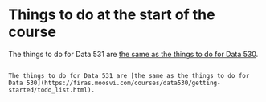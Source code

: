 Things to do at the start of the course
=======================

The things to do for Data 531 are [the same as the things to do for Data 530](https://firas.moosvi.com/courses/data530/getting-started/todo_list.html).

```{dropdown} <h3>Before the first class</h3>

The things to do for Data 531 are [the same as the things to do for Data 530](https://firas.moosvi.com/courses/data530/getting-started/todo_list.html). 
```